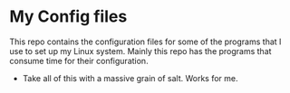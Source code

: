 # My Config files

This repo contains the configuration files for some of the programs that I use to set up my Linux system. Mainly this repo has the programs that consume time for their configuration.

- Take all of this with a massive grain of salt. Works for me.
